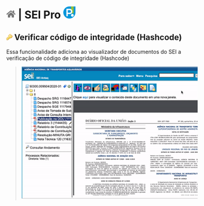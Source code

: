 # [![Home](../img/home.png)](../) |  SEI Pro ![Icone](../img/icon-32.png)

## ![SEI Pro Quebra de Página](../img/icon-hashcode.png) Verificar código de integridade (Hashcode)

Essa funcionalidade adiciona ao visualizador de documentos do SEI a verificação de código de integridade (Hashcode)

> ![Tela Verificar Integridade Hashcode](../img/tela-hashcode.gif) 

